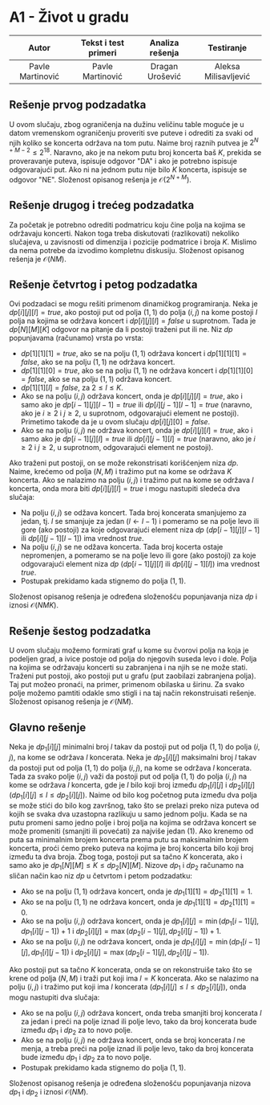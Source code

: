 # A1 - Život u gradu

| Autor | Tekst i test primeri | Analiza rеšenja | Testiranje |
|:-:|:-:|:-:|:-:|
| Pavle Martinović | Pavle Martinović | Dragan Urošević | Aleksa Milisavljević |

## Rešenje prvog podzadatka
U ovom slučaju, zbog ograničenja na dužinu veličinu table moguće je u datom vremenskom ograničenju proveriti sve puteve i odrediti za svaki od njih koliko se koncerta održava na tom putu. Naime broj raznih putvea je $2^{N+M-2}\leq 2^{18}$. Naravno, ako je na nekom putu broj koncerta baš $K$, prekida se proveravanje puteva, ispisuje odgovor  "DA" i ako je potrebno ispisuje odgovarajući put. Ako ni na jednom putu nije bilo $K$ koncerta, ispisuje se odgovor "NE". Složenost opisanog rešenja je ${\mathcal O}(2^{N+M})$.

## Rešenje drugog i trećeg podzadatka
 Za početak je potrebno odrediti podmatricu koju čine polja na kojima se održavaju koncerti. Nakon toga treba diskutovati (razlikovati) nekoliko slučajeva, u zavisnosti od dimenzija i pozicije podmatrice i broja $K$. Mislimo da nema potrebe da izvodimo kompletnu diskusiju. Složenost opisanog rešenja je ${\mathcal O}(NM)$.

## Rešenje četvrtog i petog podzadatka
Ovi podzadaci se mogu rešiti primenom dinamičkog programiranja. Neka je $dp[i][j][l]=true$, ako postoji put od polja $(1,1)$ do polja $(i,j)$ na kome postoji $l$ polja na kojima se održava koncert i $dp[i][j][l]=false$ u suprotnom. Tada je $dp[N][M][K]$ odgovor na pitanje da li postoji traženi put ili ne. Niz $dp$ popunjavama (računamo) vrsta po vrsta:

- $dp[1][1][1]=true$, ako se na polju $(1,1)$ održava koncert i $dp[1][1][1]=false$, ako se na polju $(1,1)$ ne održava koncert.
- $dp[1][1][0]=true$, ako se na polju $(1,1)$ ne održava koncert i $dp[1][1][0]=false$, ako se na polju $(1,1)$ održava koncert.
- $dp[1][1][l]=false$, za $2\leq l \leq K$.
- Ako se na polju $(i,j)$  održava koncert, onda je $dp[i][j][l]=true$, ako i samo ako je $dp[i-1][j][l-1]=true$ ili $dp[i][j-1][l-1]=true$ (naravno, ako je $i \geq 2$ i $j \geq 2$, u suprotnom, odgovarajući element ne postoji). Primetimo takođe da je u ovom slučaju $dp[i][j][0]=false$.
- Ako se na polju $(i,j)$  ne održava koncert, onda je $dp[i][j][l]=true$, ako i samo ako je $dp[i-1][j][l]=true$ ili $dp[i][j-1][l]=true$ (naravno, ako je $i \geq 2$ i $j \geq 2$, u suprotnom, odgovarajući element ne postoji).

 Ako traženi put postoji, on se može rekonstrisati korišćenjem niza  $dp$. Naime, krećemo od polja $(N,M)$ i tražimo put na kome se održava $K$ koncerta. Ako se nalazimo na polju $(i,j)$ i tražimo put na kome se održava $l$ koncerta, onda mora biti $dp[i][j][l]=true$ i mogu nastupiti sledeća dva slučaja:

- Na polju $(i,j)$ se odžava koncert. Tada broj koncerata smanjujemo za jedan, tj. $l$ se smanjuje za jedan ($l \leftarrow l-1$) i pomeramo se na polje levo ili gore (ako postoji) za koje odgovarajući element niza $dp$ ($dp[i-1][j][l-1]$ ili $dp[i][j-1][l-1]$) ima vrednost $true$.
- Na polju $(i,j)$ se ne odžava koncerta. Tada broj kocerta ostaje nepromenjen, a pomeramo se na polje levo ili gore (ako postoji) za koje odgovarajući element niza $dp$ ($dp[i-1][j][l]$ ili $dp[i][j-1][l]$) ima vrednost $true$.
- Postupak prekidamo kada stignemo do polja $(1,1)$.

Složenost opisanog rešenja je određena složenošću popunjavanja niza $dp$ i iznosi ${\mathcal O}(NMK)$.

## Rešenje šestog podzadatka

U ovom slučaju možemo formirati graf u kome su čvorovi polja na koja je podeljen grad, a ivice postoje od polja do njegovih suseda levo i dole. Polja na kojima se održavaju koncerti su zabranjena i na njih se ne može stati. Traženi put postoji, ako postoji put u grafu (put zaobilazi zabranjena polja). Taj put možeo pronaći, na primer, primenom obilaska u širinu. Za svako polje možemo pamtiti odakle smo stigli i na taj način rekonstruisati rešenje. Složenost opisanog rešenja je  ${\mathcal O}(NM)$.

## Glavno rešenje
Neka je $dp_1[i][j]$ minimalni broj $l$ takav da postoji put od polja $(1,1)$ do polja $(i,j)$, na kome se održava $l$ koncerata. Neka je $dp_2[i][j]$ maksimalni broj $l$ takav da postoji put od polja $(1,1)$ do polja $(i,j)$, na kome se održava $l$ koncerata. Tada za svako polje $(i,j)$ važi da postoji put od polja $(1,1)$ do polja $(i,j)$ na kome se održava $l$ koncerta, gde je $l$ bilo koji broj između $dp_1[i][j]$ i $dp_2[i][j]$  ($dp_1[i][j]\leq l  \leq dp_2[i][j]$). Naime od bilo kog početnog puta između dva polja se može stići do bilo kog završnog, tako što se prelazi preko niza puteva od kojih se svaka dva uzastopna razlikuju u samo jednom polju. Kada se na putu promeni samo jedno polje i broj polja na kojima se održava koncert se može promeniti (smanjiti ili povećati) za najviše jedan (1). Ako krenemo od puta sa minimalnim brojem koncerta prema putu sa maksimalnim brojem koncerta, proći ćemo preko puteva na kojima je broj koncerta bilo koji broj između ta dva broja. 
Zbog toga, postoji put sa tačno $K$ koncerata, ako i samo ako je $dp_1[N][M]\leq K  \leq dp_2[N][M]$.
Nizove $dp_1$ i $dp_2$ računamo na sličan način kao niz $dp$ u četvrtom i petom podzadatku:

- Ako se na polju $(1,1)$ održava koncert, onda je $dp_1[1][1]=dp_2[1][1]=1$.
- Ako se na polju $(1,1)$ ne održava koncert, onda je $dp_1[1][1]=dp_2[1][1]=0$.
- Ako se na polju $(i,j)$ održava koncert, onda je $dp_1[i][j]=\min(dp_1[i-1][j],dp_1[i][j-1])+1$ i $dp_2[i][j]=\max(dp_2[i-1][j],dp_2[i][j-1])+1$.
- Ako se na polju $(i,j)$ ne održava koncert, onda je $dp_1[i][j]=\min(dp_1[i-1][j],dp_1[i][j-1])$ i $dp_2[i][j]=\max(dp_2[i-1][j],dp_2[i][j-1])$.

Ako postoji put sa tačno $K$ koncerata, onda se on rekonstruiše tako što se krene od polja $(N,M)$ i traži put koji ima $l=K$ koncerata. Ako se nalazimo na polju $(i,j)$ i tražimo put koji ima $l$ koncerata ($dp_1[i][j]\leq l \leq dp_2[i][j]$), onda mogu nastupiti dva slučaja:

- Ako se na polju $(i,j)$ održava koncert, onda treba smanjiti broj koncerata $l$ za jedan i preći na polje iznad ili polje levo, tako da broj koncerata bude između $dp_1$ i $dp_2$ za to novo polje.
- Ako se na polju $(i,j)$ ne održava koncert, onda se broj koncerata $l$ ne menja, a treba preći na polje iznad ili polje levo, tako da broj koncerata bude između $dp_1$ i $dp_2$ za to novo polje.
- Postupak prekidamo kada stignemo do polja $(1,1)$.

Složenost opisanog rešenja je određena složenošću popunjavanja nizova $dp_1$ i $dp_2$ i iznosi ${\mathcal O}(NM)$.